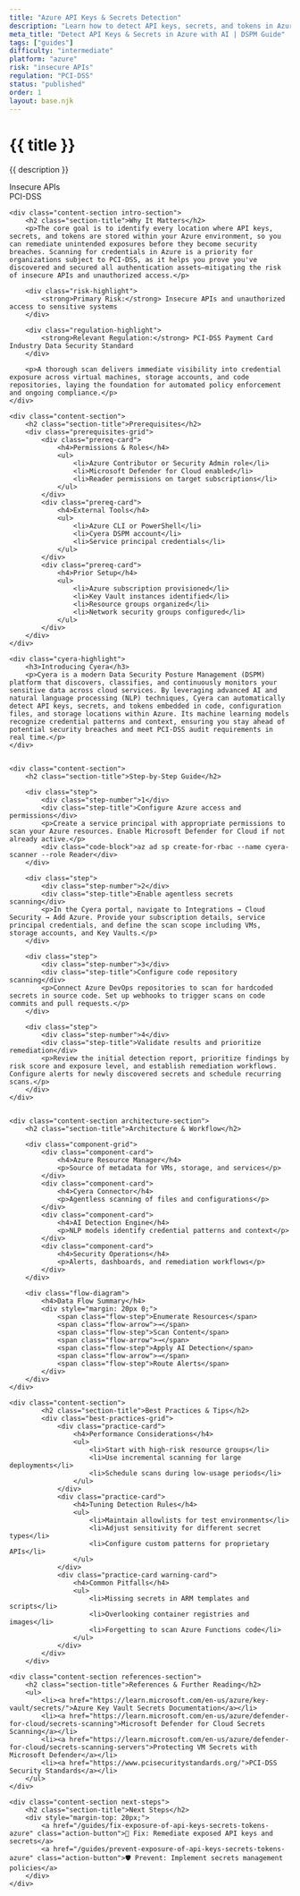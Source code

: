 ```yaml
---
title: "Azure API Keys & Secrets Detection"
description: "Learn how to detect API keys, secrets, and tokens in Azure environments. Follow step-by-step guidance for PCI-DSS compliance."
meta_title: "Detect API Keys & Secrets in Azure with AI | DSPM Guide"
tags: ["guides"]
difficulty: "intermediate"
platform: "azure"
risk: "insecure APIs"
regulation: "PCI-DSS"
status: "published"
order: 1
layout: base.njk
---
```


<div class="container">
    <div class="header">
        <h1>{{ title }}</h1>
        <p>{{ description }}</p>
        <div class="badge">Insecure APIs</div>
        <div class="badge regulation">PCI-DSS</div>
    </div>

    <div class="content-section intro-section">
        <h2 class="section-title">Why It Matters</h2>
        <p>The core goal is to identify every location where API keys, secrets, and tokens are stored within your Azure environment, so you can remediate unintended exposures before they become security breaches. Scanning for credentials in Azure is a priority for organizations subject to PCI-DSS, as it helps you prove you've discovered and secured all authentication assets—mitigating the risk of insecure APIs and unauthorized access.</p>
        
        <div class="risk-highlight">
            <strong>Primary Risk:</strong> Insecure APIs and unauthorized access to sensitive systems
        </div>
        
        <div class="regulation-highlight">
            <strong>Relevant Regulation:</strong> PCI-DSS Payment Card Industry Data Security Standard
        </div>
        
        <p>A thorough scan delivers immediate visibility into credential exposure across virtual machines, storage accounts, and code repositories, laying the foundation for automated policy enforcement and ongoing compliance.</p>
    </div>

    <div class="content-section">
        <h2 class="section-title">Prerequisites</h2>
        <div class="prerequisites-grid">
            <div class="prereq-card">
                <h4>Permissions & Roles</h4>
                <ul>
                    <li>Azure Contributor or Security Admin role</li>
                    <li>Microsoft Defender for Cloud enabled</li>
                    <li>Reader permissions on target subscriptions</li>
                </ul>
            </div>
            <div class="prereq-card">
                <h4>External Tools</h4>
                <ul>
                    <li>Azure CLI or PowerShell</li>
                    <li>Cyera DSPM account</li>
                    <li>Service principal credentials</li>
                </ul>
            </div>
            <div class="prereq-card">
                <h4>Prior Setup</h4>
                <ul>
                    <li>Azure subscription provisioned</li>
                    <li>Key Vault instances identified</li>
                    <li>Resource groups organized</li>
                    <li>Network security groups configured</li>
                </ul>
            </div>
        </div>
    </div>
	
    <div class="cyera-highlight">
        <h3>Introducing Cyera</h3>
        <p>Cyera is a modern Data Security Posture Management (DSPM) platform that discovers, classifies, and continuously monitors your sensitive data across cloud services. By leveraging advanced AI and natural language processing (NLP) techniques, Cyera can automatically detect API keys, secrets, and tokens embedded in code, configuration files, and storage locations within Azure. Its machine learning models recognize credential patterns and context, ensuring you stay ahead of potential security breaches and meet PCI-DSS audit requirements in real time.</p>
    </div>
	

    <div class="content-section">
        <h2 class="section-title">Step-by-Step Guide</h2>
        
        <div class="step">
            <div class="step-number">1</div>
            <div class="step-title">Configure Azure access and permissions</div>
            <p>Create a service principal with appropriate permissions to scan your Azure resources. Enable Microsoft Defender for Cloud if not already active.</p>
            <div class="code-block">az ad sp create-for-rbac --name cyera-scanner --role Reader</div>
        </div>

        <div class="step">
            <div class="step-number">2</div>
            <div class="step-title">Enable agentless secrets scanning</div>
            <p>In the Cyera portal, navigate to Integrations → Cloud Security → Add Azure. Provide your subscription details, service principal credentials, and define the scan scope including VMs, storage accounts, and Key Vaults.</p>
        </div>

        <div class="step">
            <div class="step-number">3</div>
            <div class="step-title">Configure code repository scanning</div>
            <p>Connect Azure DevOps repositories to scan for hardcoded secrets in source code. Set up webhooks to trigger scans on code commits and pull requests.</p>
        </div>

        <div class="step">
            <div class="step-number">4</div>
            <div class="step-title">Validate results and prioritize remediation</div>
            <p>Review the initial detection report, prioritize findings by risk score and exposure level, and establish remediation workflows. Configure alerts for newly discovered secrets and schedule recurring scans.</p>
        </div>
    </div>


    <div class="content-section architecture-section">
        <h2 class="section-title">Architecture & Workflow</h2>
        
        <div class="component-grid">
            <div class="component-card">
                <h4>Azure Resource Manager</h4>
                <p>Source of metadata for VMs, storage, and services</p>
            </div>
            <div class="component-card">
                <h4>Cyera Connector</h4>
                <p>Agentless scanning of files and configurations</p>
            </div>
            <div class="component-card">
                <h4>AI Detection Engine</h4>
                <p>NLP models identify credential patterns and context</p>
            </div>
            <div class="component-card">
                <h4>Security Operations</h4>
                <p>Alerts, dashboards, and remediation workflows</p>
            </div>
        </div>

        <div class="flow-diagram">
            <h4>Data Flow Summary</h4>
            <div style="margin: 20px 0;">
                <span class="flow-step">Enumerate Resources</span>
                <span class="flow-arrow">→</span>
                <span class="flow-step">Scan Content</span>
                <span class="flow-arrow">→</span>
                <span class="flow-step">Apply AI Detection</span>
                <span class="flow-arrow">→</span>
                <span class="flow-step">Route Alerts</span>
            </div>
        </div>
    </div>

	<div class="content-section">
	        <h2 class="section-title">Best Practices & Tips</h2>
	        <div class="best-practices-grid">
	            <div class="practice-card">
	                <h4>Performance Considerations</h4>
	                <ul>
	                    <li>Start with high-risk resource groups</li>
	                    <li>Use incremental scanning for large deployments</li>
	                    <li>Schedule scans during low-usage periods</li>
	                </ul>
	            </div>
	            <div class="practice-card">
	                <h4>Tuning Detection Rules</h4>
	                <ul>
	                    <li>Maintain allowlists for test environments</li>
	                    <li>Adjust sensitivity for different secret types</li>
	                    <li>Configure custom patterns for proprietary APIs</li>
	                </ul>
	            </div>
	            <div class="practice-card warning-card">
	                <h4>Common Pitfalls</h4>
	                <ul>
	                    <li>Missing secrets in ARM templates and scripts</li>
	                    <li>Overlooking container registries and images</li>
	                    <li>Forgetting to scan Azure Functions code</li>
	                </ul>
	            </div>
	        </div>
	    </div>

    <div class="content-section references-section">
        <h2 class="section-title">References & Further Reading</h2>
        <ul>
            <li><a href="https://learn.microsoft.com/en-us/azure/key-vault/secrets/">Azure Key Vault Secrets Documentation</a></li>
            <li><a href="https://learn.microsoft.com/en-us/azure/defender-for-cloud/secrets-scanning">Microsoft Defender for Cloud Secrets Scanning</a></li>
            <li><a href="https://learn.microsoft.com/en-us/azure/defender-for-cloud/secrets-scanning-servers">Protecting VM Secrets with Microsoft Defender</a></li>
            <li><a href="https://www.pcisecuritystandards.org/">PCI-DSS Security Standards</a></li>
        </ul>
    </div>

    <div class="content-section next-steps">
        <h2 class="section-title">Next Steps</h2>
        <div style="margin-top: 20px;">
            <a href="/guides/fix-exposure-of-api-keys-secrets-tokens-azure" class="action-button">🔧 Fix: Remediate exposed API keys and secrets</a>
            <a href="/guides/prevent-exposure-of-api-keys-secrets-tokens-azure" class="action-button">🛡️ Prevent: Implement secrets management policies</a>
        </div>
    </div>
</div>